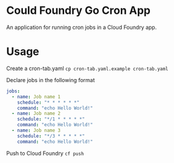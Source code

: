# Could Foundry Go Cron App
An application for running cron jobs in a Cloud Foundry app.

# Usage
Create a cron-tab.yaml
`cp cron-tab.yaml.example cron-tab.yaml`

Declare jobs in the following format
```yaml
jobs:
  - name: Job name 1
    schedule: "* * * * * *"
    command: "echo Hello World!"
  - name: Job name 2
    schedule: "*/1 * * * * *"
    command: "echo Hello World!"
  - name: Job name 3
    schedule: "*/3 * * * * *"
    command: "echo Hello World!"
```

Push to Cloud Foundry
`cf push`
